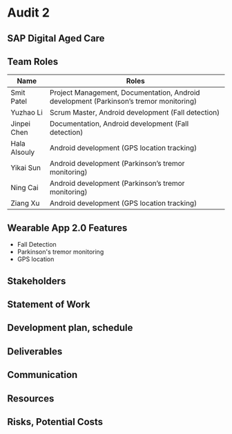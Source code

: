 # Audit 2

## SAP Digital Aged Care

## Team Roles
|Name|Roles|
|---|---|
|Smit Patel|Project Management, Documentation, Android development (Parkinson’s tremor monitoring)|
|Yuzhao Li|Scrum Master, Android development (Fall detection)|
|Jinpei Chen|Documentation, Android development (Fall detection)|
|Hala Alsouly|Android development (GPS location tracking)|
|Yikai Sun|Android development (Parkinson’s tremor monitoring)|
|Ning Cai|Android development (Parkinson’s tremor monitoring)|
|Ziang Xu|Android development (GPS location tracking)|

## Wearable App 2.0 Features
* Fall Detection
* Parkinson's tremor monitoring
* GPS location

## Stakeholders

## Statement of Work

## Development plan, schedule

## Deliverables

## Communication

## Resources

## Risks, Potential Costs
